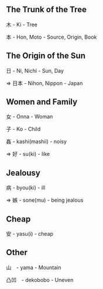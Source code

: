 ## The Trunk of the Tree 

木 - Ki - Tree

本 - Hon, Moto - Source, Origin, Book

## The Origin of the Sun

日 - Ni, Nichi - Sun, Day

=> 日本 - Nihon, Nippon - Japan

## Women and Family

女 - Onna - Woman

子 - Ko - Child

姦 - kashi(mashii) - noisy

=> 好 - su(ki) - like

## Jealousy

病 - byou(ki) - ill
	
=> 嫉 - sone(mu) - being jealous

## Cheap

安 - yasu(i) - cheap

## Other

山　- yama - Mountain

凸凹　- dekobobo - Uneven


